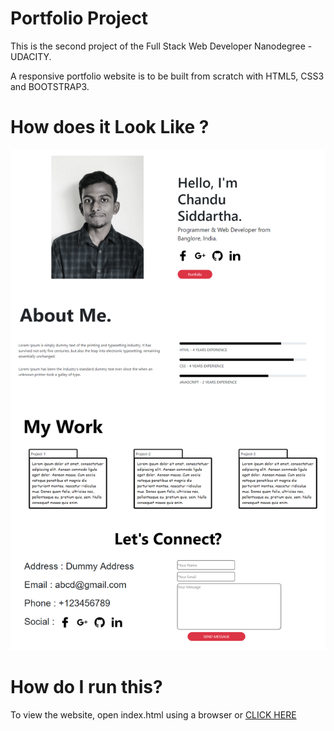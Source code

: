 # Portfolio Project

This is the second project of the Full Stack Web Developer Nanodegree - UDACITY.

A responsive portfolio website is to be built from scratch with HTML5, CSS3 and BOOTSTRAP3.

# How does it Look Like ?

![alt text](https://raw.githubusercontent.com/siddartha19/portfolio/master/image/portfolio1.png)


# How do I run this?

To view the website, open index.html using a browser or [CLICK HERE](https://siddartha19.github.io/portfolio/)



